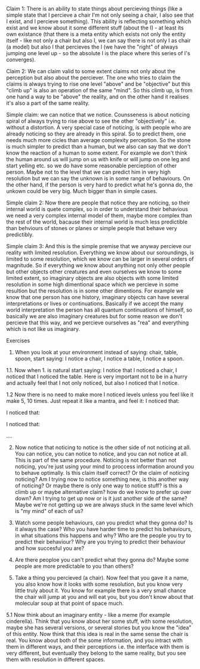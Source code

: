 Claim 1: There is an ability to state things about percieving things (like a simple state that I percieve a chair  I'm not only seeing a chair, I also see that I exist, and I percieve something). This ability is reflecting something which exist and we know about it some different stuff (about the I) - at least its own existance (that there is a meta entity which exists not only the entity itself - like not only a chair but also I, we can say there is not only I as chair (a model) but also I that percieves the I (we have the "right" of always jumping one level up - so the absolute I is the place where this series of I's converges). 

Claim 2: We can claim valid to some extent claims not only about the perception but also about the perciever. The one who tries to claim the claims is always trying to rise one level "above" and be "objective" but this "climb up" is also an operation of the same "mind". So this climb up, is from one hand a way to be "above" the reality, and on the other hand it realises it's also a part of the same reality. 

Simple claim: we can notice that we notice. Counsseness is about noticing spiral of always trying to rise above to see the other "objectively" i.e. without a distortion. A very special case of noticing, is with people who are already noticing so they are already in this spiral. So to predict them, one needs much more cicles than average complexity perception. So the stone is much simpler to predict than a human, but we also can say that we don't know the reaction of a human to some extent. For example we don't think the human around us will jump on us with knife or will jump on one leg and start yelling etc. so we do have some reasonable percieption of other person. Maybe not to the level that we can predict him in very high resolution but we can say the unknown is in some range of behaviours. On the other hand, if the person is very hard to predict what he's gonna do, the unkown could be very big. Much bigger than in simple cases. 

Simple claim 2: Now there are people that notice they are noticing, so their internal world is quete complex, so in order to understand their behavious we need a very complex internal model of them, maybe more complex than the rest of the world, bacause their internal world is much less predictible than behviours of stones or planes or simple people that behave very predictibly. 

Simple claim 3: And this is the simple premise that we anyway percieve our reality with limited resolution. Everything we know about our soroundings, is limited to some resolution, which we know can be larger in several orders of magnitude. So if everything we know about anything not only other people but other objects other creatures and even ourselves we know to some limited extent, so imaginary objects are also objects with some limited resolution in some high dimentional space which we percieve in some resultion but the resolution is in some other dimentions. For example we know that one person has one history, imaginary objects can have several interpretations or lives or continuations. Basically if we accept the many world interpretation the person has all quantum continuations of himself, so basically we are also imaginary creatures but for some reason we don't percieve that this way, and we percieve ourselves as "rea" and everything which is not like us imaginary. 

Exercises

1. When you look at your environment instead of saying: chair, table, spoon, start saying: I notice a chair, I notice a table, I notice a spoon.

1.1. Now when 1. is natural start saying: I notice that I noticed a chair, I noticed that I noticed the table. Here is very important not to be in a hurry and actually feel that I not only noticed, but also I noticed that I notice. 

1.2 Now there is no need to make more I noticed levels unless you feel like it make 5, 10 times. Just repeat it like a mantra, and feel it: 
I noticed that:

I noticed that: 

I noticed that:

....

2. Now notice that noticing to notice is the other side of not noticing at all. You can notice, you can notice to notice, and you can not notice at all. This is part of the same procedure. Noticing is not better than not noticing, you're just using your mind to proccess information around you to behave optimally. Is this claim itself correct? Or the claim of noticing noticing? Am I trying now to notice something new, is this another way of noticing? Or maybe there is only one way to notice stuff? is this a climb up or maybe alternative claim? how do we know to prefer up over down? Am I trying to get up now or is it just another side of the same? Maybe we're not getting up we are always stuck in the same level which is "my mind" of each of us? 

3. Watch some people behaviours, can you predict what they gonna do? Is it always the case? Who you have harder time to predict his behaviours, in what situations this happens and why? Who are the people you try to predict their behaviour? Why are you trying to predict their behaviour and how succesful you are? 

4. Are there peoploe you can't predict what they gonna do? Maybe some people are more predictable to you than others? 

5. Take a thing you percieved (a chair). Now feel that you gave it a name, you also know how it looks with some resolution, but you know very little truly about it. You know for example there is a very small chance the chair will jump at you and will eat you, but you don't know about that molecular soup at that point of space much. 

5.1 Now think about an imaginary entity - like a meme (for example cinderella). Think that you know about her some stuff, with some resolution, maybe she has several versions, or several stories but you know the "idea" of this entity. Now think that this idea is real in the same sense the chair is real. You know about both of the some information, and you intract with them in different ways, and their perceptions i.e. the interface with them is very different, but eventually they belong to the same reality, but you see them with resolution in different spaces. 


